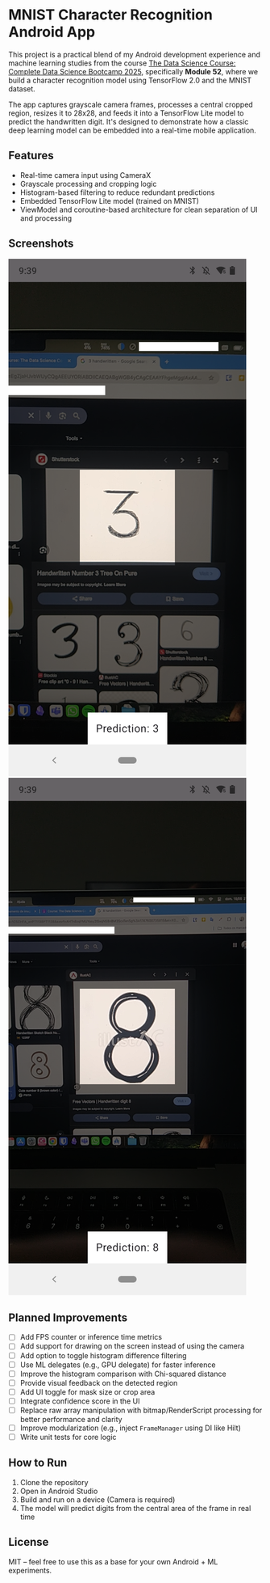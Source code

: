 # MNIST Character Recognition Android App

This project is a practical blend of my Android development experience and machine learning studies from the course [The Data Science Course: Complete Data Science Bootcamp 2025](https://www.udemy.com/course/the-data-science-course-complete-data-science-bootcamp), specifically **Module 52**, where we build a character recognition model using TensorFlow 2.0 and the MNIST dataset.

The app captures grayscale camera frames, processes a central cropped region, resizes it to 28x28, and feeds it into a TensorFlow Lite model to predict the handwritten digit. It's designed to demonstrate how a classic deep learning model can be embedded into a real-time mobile application.

## Features

- Real-time camera input using CameraX
- Grayscale processing and cropping logic
- Histogram-based filtering to reduce redundant predictions
- Embedded TensorFlow Lite model (trained on MNIST)
- ViewModel and coroutine-based architecture for clean separation of UI and processing

## Screenshots

<!-- Replace with actual screenshots -->
![pred1](screenshots/Screenshot_20250518-213916.png) ![pre2](screenshots/Screenshot_20250518-213957.png)

## Planned Improvements

- [ ] Add FPS counter or inference time metrics
- [ ] Add support for drawing on the screen instead of using the camera
- [ ] Add option to toggle histogram difference filtering
- [ ] Use ML delegates (e.g., GPU delegate) for faster inference
- [ ] Improve the histogram comparison with Chi-squared distance
- [ ] Provide visual feedback on the detected region
- [ ] Add UI toggle for mask size or crop area
- [ ] Integrate confidence score in the UI
- [ ] Replace raw array manipulation with bitmap/RenderScript processing for better performance and clarity
- [ ] Improve modularization (e.g., inject `FrameManager` using DI like Hilt)
- [ ] Write unit tests for core logic

## How to Run

1. Clone the repository
2. Open in Android Studio
3. Build and run on a device (Camera is required)
4. The model will predict digits from the central area of the frame in real time

## License

MIT – feel free to use this as a base for your own Android + ML experiments.
